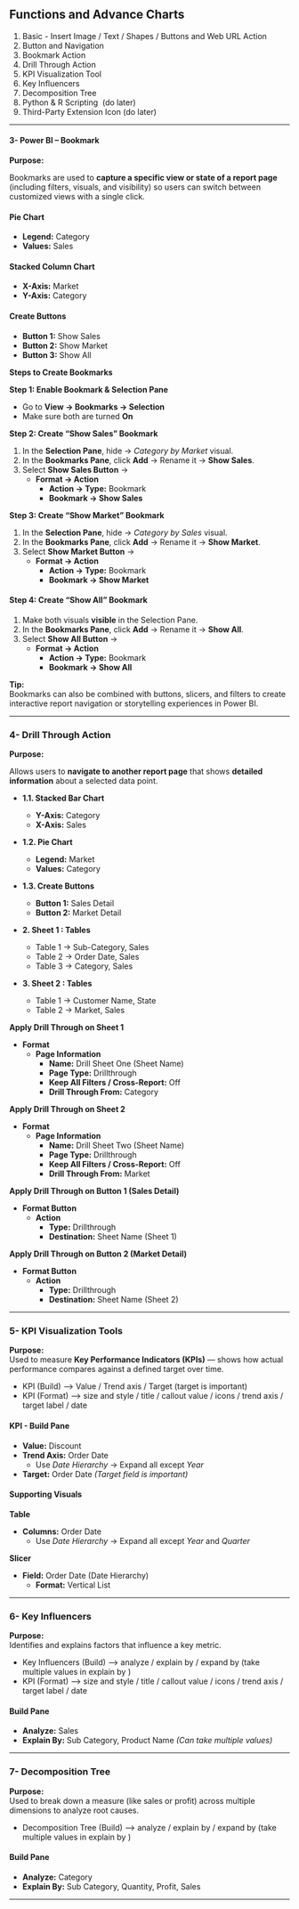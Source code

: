 ## Functions and Advance Charts

1. Basic - Insert Image / Text / Shapes /  Buttons  and Web URL Action
2. Button and Navigation 
3. Bookmark Action
4. Drill Through Action
5. KPI Visualization Tool
6. Key Influencers
7. Decomposition Tree
8. Python & R Scripting  (do later)
9. Third-Party Extension Icon (do later)

---

#### **3- Power BI – Bookmark**

**Purpose:**

Bookmarks are used to **capture a specific view or state of a report page** (including filters, visuals, and visibility) so users can switch between customized views with a single click.

#### **Pie Chart**
- **Legend:** Category  
- **Values:** Sales  

#### **Stacked Column Chart**
- **X-Axis:** Market  
- **Y-Axis:** Category  

#### **Create Buttons**
- **Button 1:** Show Sales  
- **Button 2:** Show Market  
- **Button 3:** Show All  

**Steps to Create Bookmarks**

**Step 1: Enable Bookmark & Selection Pane**
- Go to **View → Bookmarks  → Selection**  
- Make sure both are turned **On**


**Step 2: Create “Show Sales” Bookmark**
1. In the **Selection Pane**, hide → *Category by Market* visual.  
2. In the **Bookmarks Pane**, click **Add** → Rename it → **Show Sales**.  
3. Select **Show Sales Button** →  
   - **Format → Action**  
     - **Action → Type:** Bookmark  
     - **Bookmark → Show Sales**

**Step 3: Create “Show Market” Bookmark**
1. In the **Selection Pane**, hide → *Category by Sales* visual.  
2. In the **Bookmarks Pane**, click **Add** → Rename it → **Show Market**.  
3. Select **Show Market Button** →  
   - **Format → Action**  
     - **Action → Type:** Bookmark  
     - **Bookmark → Show Market**


#### **Step 4: Create “Show All” Bookmark**
1. Make both visuals **visible** in the Selection Pane.  
2. In the **Bookmarks Pane**, click **Add** → Rename it → **Show All**.  
3. Select **Show All Button** →  
   - **Format → Action**  
     - **Action → Type:** Bookmark  
     - **Bookmark → Show All**


**Tip:**  
Bookmarks can also be combined with buttons, slicers, and filters to create interactive report navigation or storytelling experiences in Power BI.

---

### **4- Drill Through Action**

**Purpose:**

Allows users to **navigate to another report page** that shows **detailed information** about a selected data point.

- **1.1. Stacked Bar Chart**
  - **Y-Axis:** Category  
  - **X-Axis:** Sales
    
- **1.2. Pie Chart**
  - **Legend:** Market  
  - **Values:** Category

- **1.3. Create Buttons**
   - **Button 1:** Sales Detail  
   - **Button 2:** Market Detail
     
- **2. Sheet 1 : Tables**
  - Table 1 → Sub-Category, Sales  
  - Table 2 → Order Date, Sales  
  - Table 3 → Category, Sales
 
- **3. Sheet 2 : Tables**
  - Table 1 → Customer Name, State  
  - Table 2 → Market, Sales
  
**Apply Drill Through on Sheet 1**
- **Format**
  - **Page Information**
    - **Name:** Drill Sheet One  (Sheet Name)
    - **Page Type:** Drillthrough  
    - **Keep All Filters / Cross-Report:** Off  
    - **Drill Through From:** Category  

**Apply Drill Through on Sheet 2**
- **Format**
  - **Page Information**
    - **Name:** Drill Sheet Two  (Sheet Name)
    - **Page Type:** Drillthrough  
    - **Keep All Filters / Cross-Report:** Off  
    - **Drill Through From:** Market

**Apply Drill Through on Button 1 (Sales Detail)**
- **Format Button**
  - **Action**
    - **Type:** Drillthrough   
    - **Destination:** Sheet Name (Sheet 1)

**Apply Drill Through on Button 2 (Market Detail)**
- **Format Button**
  - **Action**
    - **Type:** Drillthrough   
    - **Destination:** Sheet Name (Sheet 2)

---

### **5- KPI Visualization Tools**

**Purpose:**  
Used to measure **Key Performance Indicators (KPIs)** — shows how actual performance compares against a defined target over time.

- KPI (Build) —> Value / Trend axis / Target  (target is important)
- KPI (Format) —> size and style / title / callout value / icons / trend axis / target label / date


#### **KPI - Build Pane**
- **Value:** Discount  
- **Trend Axis:** Order Date  
  - Use *Date Hierarchy* → Expand all except *Year*  
- **Target:** Order Date *(Target field is important)*


#### **Supporting Visuals**

**Table**
- **Columns:** Order Date  
  - Use *Date Hierarchy* → Expand all except *Year* and *Quarter*  

**Slicer**
- **Field:** Order Date (Date Hierarchy)  
  - **Format:** Vertical List  

---

### **6- Key Influencers**

**Purpose:**  
Identifies and explains factors that influence a key metric.

- Key Influencers  (Build) —> analyze / explain by / expand by  (take multiple values in explain by )
- KPI (Format) —> size and style / title / callout value / icons / trend axis / target label / date


#### **Build Pane**
- **Analyze:** Sales  
- **Explain By:** Sub Category, Product Name *(Can take multiple values)*

---

### **7- Decomposition Tree**

**Purpose:**  
Used to break down a measure (like sales or profit) across multiple dimensions to analyze root causes.

- Decomposition Tree  (Build) —> analyze / explain by / expand by  (take multiple values in explain by )

#### **Build Pane**
- **Analyze:** Category  
- **Explain By:** Sub Category, Quantity, Profit, Sales  

---

